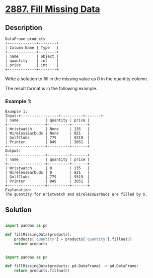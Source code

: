 # [2887. Fill Missing Data](https://leetcode.com/problems/fill-missing-data/description/?envType=study-plan-v2&envId=introduction-to-pandas&lang=pythondata)

## Description

```
DataFrame products
+-------------+--------+
| Column Name | Type   |
+-------------+--------+
| name        | object |
| quantity    | int    |
| price       | int    |
+-------------+--------+
```

Write a solution to fill in the missing value as 0 in the quantity column.

The result format is in the following example.

### Example 1:

```
Example 1:
Input:+-----------------+----------+-------+
| name            | quantity | price |
+-----------------+----------+-------+
| Wristwatch      | None     | 135   |
| WirelessEarbuds | None     | 821   |
| GolfClubs       | 779      | 9319  |
| Printer         | 849      | 3051  |
+-----------------+----------+-------+
Output:
+-----------------+----------+-------+
| name            | quantity | price |
+-----------------+----------+-------+
| Wristwatch      | 0        | 135   |
| WirelessEarbuds | 0        | 821   |
| GolfClubs       | 779      | 9319  |
| Printer         | 849      | 3051  |
+-----------------+----------+-------+
Explanation: 
The quantity for Wristwatch and WirelessEarbuds are filled by 0.
```


## Solution

```python

import pandas as pd

def fillMissingData(products):
    products['quantity'] = products['quantity'].fillna(0)
    return products

```

```python

import pandas as pd

def fillMissingData(products: pd.DataFrame) -> pd.DataFrame:
    return products.fillna(0)

```

